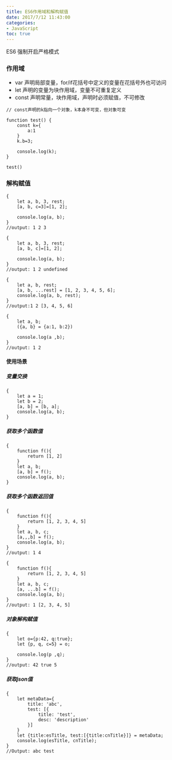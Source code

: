 ```yaml
---
title: ES6作用域和解构赋值
date: 2017/7/12 11:43:00
categories:
- JavaScript
toc: true
---
```


ES6 强制开启严格模式

### 作用域

- var 声明局部变量，for/if花括号中定义的变量在花括号外也可访问
- let 声明的变量为块作用域，变量不可重复定义
- const 声明常量，块作用域，声明时必须赋值，不可修改


```
// const声明的k指向一个对象，k本身不可变，但对象可变

function test() {
    const k={
        a:1
    }
    k.b=3;
    
    console.log(k);
}

test()
```

### 解构赋值
```
{
    let a, b, 3, rest;
    [a, b, c=3]=[1, 2];

    console.log(a, b);
}
//output: 1 2 3

{
    let a, b, 3, rest;
    [a, b, c]=[1, 2];

    console.log(a, b);
}
//output: 1 2 undefined

{
    let a, b, rest;
    [a, b, ...rest] = [1, 2, 3, 4, 5, 6];
    console.log(a, b, rest);
}
//output:1 2 [3, 4, 5, 6]

{
    let a, b;
    ({a, b} = {a:1, b:2})

    console.log(a ,b);
}
//output: 1 2
```

#### 使用场景

##### 变量交换
```
{
    let a = 1;
    let b = 2;
    [a, b] = [b, a];
    console.log(a, b);
}
```

##### 获取多个函数值
```
{
    function f(){
        return [1, 2]
    }
    let a, b;
    [a, b] = f();
    console.log(a, b);
}
```

##### 获取多个函数返回值
```
{
    function f(){
        return [1, 2, 3, 4, 5]
    }
    let a, b, c;
    [a,,,b] = f();
    console.log(a, b);
}
//output: 1 4

{
    function f(){
        return [1, 2, 3, 4, 5]
    }
    let a, b, c;
    [a, ...b] = f();
    console.log(a, b);
}
//output: 1 [2, 3, 4, 5]
```

##### 对象解构赋值
```
{
    let o={p:42, q:true};
    let {p, q, c=5} = o;

    console.log(p ,q);
}
//output: 42 true 5
```

##### 获取json值
```
{
    let metaData={
        title: 'abc',
        test: [{
            title: 'test',
            desc: 'description'
        }]
    }
    let {title:esTitle, test:[{title:cnTitle}]} = metaData;
    console.log(esTitle, cnTitle);
}
//Output: abc test
```

